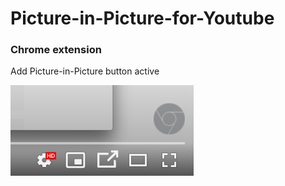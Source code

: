 # Picture-in-Picture-for-Youtube
### Chrome extension

Add Picture-in-Picture button active

<img src="image1.png"></img>
